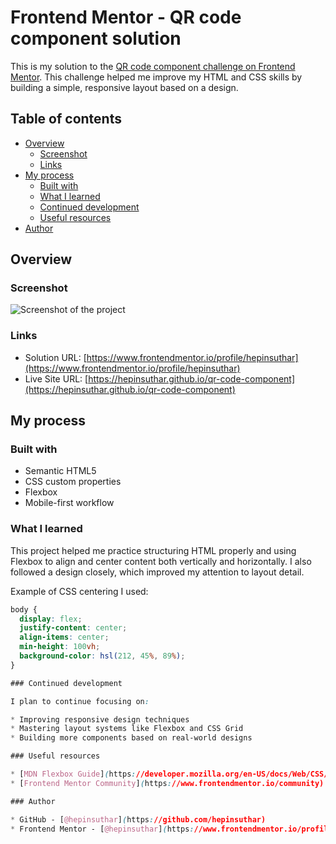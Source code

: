 # Frontend Mentor - QR code component solution

This is my solution to the [QR code component challenge on Frontend Mentor](https://www.frontendmentor.io/challenges/qr-code-component-iux_sIO_H). This challenge helped me improve my HTML and CSS skills by building a simple, responsive layout based on a design.

## Table of contents

- [Overview](#overview)
  - [Screenshot](#screenshot)
  - [Links](#links)
- [My process](#my-process)
  - [Built with](#built-with)
  - [What I learned](#what-i-learned)
  - [Continued development](#continued-development)
  - [Useful resources](#useful-resources)
- [Author](#author)

## Overview

### Screenshot

![Screenshot of the project](./screenshot.jpg)

### Links

- Solution URL: [https://www.frontendmentor.io/profile/hepinsuthar](https://www.frontendmentor.io/profile/hepinsuthar)
- Live Site URL: [https://hepinsuthar.github.io/qr-code-component](https://hepinsuthar.github.io/qr-code-component)

## My process

### Built with

- Semantic HTML5
- CSS custom properties
- Flexbox
- Mobile-first workflow

### What I learned

This project helped me practice structuring HTML properly and using Flexbox to align and center content both vertically and horizontally. I also followed a design closely, which improved my attention to layout detail.

Example of CSS centering I used:

```css
body {
  display: flex;
  justify-content: center;
  align-items: center;
  min-height: 100vh;
  background-color: hsl(212, 45%, 89%);
}

### Continued development

I plan to continue focusing on:

* Improving responsive design techniques
* Mastering layout systems like Flexbox and CSS Grid
* Building more components based on real-world designs

### Useful resources

* [MDN Flexbox Guide](https://developer.mozilla.org/en-US/docs/Web/CSS/CSS_Flexible_Box_Layout/Basic_Concepts_of_Flexbox) – Great explanation of Flexbox concepts
* [Frontend Mentor Community](https://www.frontendmentor.io/community) – Helpful for getting feedback and learning from others

### Author

* GitHub - [@hepinsuthar](https://github.com/hepinsuthar)
* Frontend Mentor - [@hepinsuthar](https://www.frontendmentor.io/profile/hepinsuthar)
